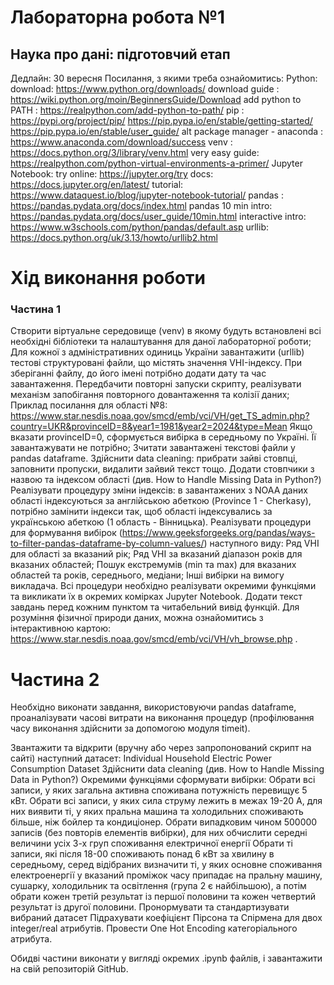 # Лабораторна робота №1
## Наука про дані: підготовчий етап
Дедлайн: 30 вересня
Посилання, з якими треба ознайомитись:
Python: 
download: https://www.python.org/downloads/
download guide : https://wiki.python.org/moin/BeginnersGuide/Download
add python to PATH : https://realpython.com/add-python-to-path/
pip : 
https://pypi.org/project/pip/
https://pip.pypa.io/en/stable/getting-started/
https://pip.pypa.io/en/stable/user_guide/
alt package manager - anaconda : https://www.anaconda.com/download/success
venv : 
https://docs.python.org/3/library/venv.html
very easy guide: https://realpython.com/python-virtual-environments-a-primer/
Jupyter Notebook: 
try online: https://jupyter.org/try
docs: https://docs.jupyter.org/en/latest/
tutorial: https://www.dataquest.io/blog/jupyter-notebook-tutorial/
pandas : 
https://pandas.pydata.org/docs/index.html
pandas 10 min intro: https://pandas.pydata.org/docs/user_guide/10min.html
interactive intro: https://www.w3schools.com/python/pandas/default.asp
urllib:
https://docs.python.org/uk/3.13/howto/urllib2.html

# Хід виконання роботи
### Частина 1
Створити віртуальне середовище (venv) в якому будуть встановлені всі необхідні бібліотеки та налаштування для даної лабораторної роботи;
Для кожної з адміністративних одиниць України завантажити (urllib) тестові структуровані файли, що містять значення VHI-індексу. При зберіганні файлу, до його імені потрібно додати дату та час завантаження. Передбачити повторні запуски скрипту, реалізувати механізм запобігання повторного довантаження та колізії даних;
Приклад посилання для області №8:
https://www.star.nesdis.noaa.gov/smcd/emb/vci/VH/get_TS_admin.php?country=UKR&provinceID=8&year1=1981&year2=2024&type=Mean
Якщо вказати provinceID=0, сформується вибірка в середньому по Україні. Її завантажувати не потрібно;
Зчитати завантажені текстові файли у pandas dataframe. Здійснити data cleaning: прибрати зайві стовпці, заповнити пропуски, видалити зайвий текст тощо. Додати стовпчики з назвою та індексом області (див. How to Handle Missing Data in Python?)
Реалізувати процедуру зміни індексів: в завантажених з NOAA даних області індексуються за англійською абеткою (Province 1 - Cherkasy), потрібно замінити індекси так, щоб області індексувались за українською абеткою (1 область - Вінницька). 
Реалізувати процедури для формування вибірок (https://www.geeksforgeeks.org/pandas/ways-to-filter-pandas-dataframe-by-column-values/)  наступного виду:
Ряд VHI для області за вказаний рік;
Ряд VHI за вказаний діапазон років для вказаних областей;
Пошук екстремумів (min та max) для вказаних областей та років, середнього, медіани;
Інші вибірки на вимогу викладача.
Всі процедури необхідно реалізувати окремими функціями та викликати їх в окремих комірках Jupyter Notebook. Додати текст завдань перед кожним пунктом та читабельний вивід функцій. 
Для розуміння фізичної природи даних, можна ознайомитись з інтерактивною картою: https://www.star.nesdis.noaa.gov/smcd/emb/vci/VH/vh_browse.php .

# Частина 2
Необхідно виконати завдання, використовуючи  pandas dataframe, проаналізувати часові витрати на виконання процедур (профілювання часу виконання здійснити за допомогою модуля timeit).

Звантажити та відкрити (вручну або через запропонований скрипт на сайті) наступний датасет: Individual Household Electric Power Consumption Dataset 
Здійснити data cleaning (див. How to Handle Missing Data in Python?)
Окремими функціями сформувати вибірки:
Обрати всі записи, у яких загальна активна споживана потужність перевищує 5 кВт.
Обрати всі записи, у яких сила струму лежить в межах 19-20 А, для них виявити ті, у яких пральна машина та холодильних споживають більше, ніж бойлер та кондиціонер.
Обрати випадковим чином 500000 записів (без повторів елементів вибірки), для них обчислити середні величини усіх 3-х груп споживання електричної енергії
Обрати ті записи, які після 18-00 споживають понад 6 кВт за хвилину в середньому, серед відібраних визначити ті, у яких основне споживання електроенергії у вказаний проміжок часу припадає на пральну машину, сушарку, холодильник та освітлення (група 2 є найбільшою), а потім обрати кожен третій результат із першої половини та кожен четвертий результат із другої половини.
Пронормувати та стандартизувати вибраний датасет
Підрахувати коефіцієнт Пірсона та Спірмена для двох integer/real атрибутів.
Провести One Hot Encoding категоріального атрибута.

Обидві частини виконати у вигляді окремих .ipynb файлів, і завантажити на свій репозиторій GitHub.


